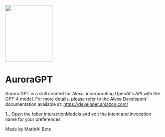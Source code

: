 <img loading="lazy" src="https://juanelocode.xyz/img/aurora.jpg" width="150px" height="180px">

# AuroraGPT
Aurora GPT is a skill created for Alexa, incorporating OpenAI's API with the GPT-4 model. For more details, please refer to the Alexa Developers' documentation available at: https://developer.amazon.com/

1._ Open the folter interactionModels and edit the intent and invocation name for your preferences

Made by MarinAI Bots
